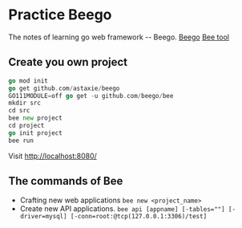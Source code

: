 # Practice Beego

The notes of learning go web framework -- Beego.
[Beego](https://beego.me/)
[Bee tool](https://beego.me/docs/install/bee.md)

## Create you own project
```go
go mod init
go get github.com/astaxie/beego 
GO111MODULE=off go get -u github.com/beego/bee
mkdir src
cd src
bee new project
cd project
go init project
bee run 
```
Visit [http://localhost:8080/](http://localhost:8080/)

## The commands of Bee
- Crafting new web applications
`bee new <project_name>`
- Create new API applications.
`bee api [appname] [-tables=""] [-driver=mysql] [-conn=root:@tcp(127.0.0.1:3306)/test]`
